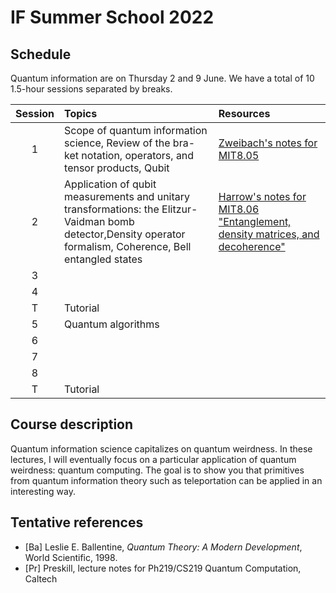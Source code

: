 # IF Summer School 2022

## Schedule

Quantum information are on Thursday 2 and 9 June. We have a total of 10 1.5-hour sessions separated by breaks.

|Session| Topics | Resources |
|:----:|:--------------|:-------|
|1|Scope of quantum information science, Review of the bra-ket notation, operators, and tensor products, Qubit <br> | [Zweibach's notes for MIT8.05](https://ocw.mit.edu/courses/8-05-quantum-physics-ii-fall-2013/pages/lecture-notes/)|
|2|Application of qubit measurements and unitary transformations: the Elitzur-Vaidman bomb detector,Density operator formalism, Coherence, Bell entangled states  |[Harrow's notes for MIT8.06 "Entanglement, density matrices, and decoherence"](https://ocw.mit.edu/courses/8-06-quantum-physics-iii-spring-2016/resources/mit8_06s16_chap3/) |   
|3|
|4|
|T|Tutorial|
|5| Quantum algorithms
|6|
|7|
|8|
|T|Tutorial|


## Course description
Quantum information science capitalizes on quantum weirdness. In these lectures, I will eventually focus on a particular application of quantum weirdness: quantum computing. The goal is to show you that primitives from quantum information theory such as teleportation can be applied in an interesting way.


## Tentative references
* [Ba] Leslie E. Ballentine, *Quantum Theory: A Modern Development*, World Scientific, 1998.
* [Pr] Preskill, lecture notes for Ph219/CS219 Quantum Computation, Caltech

<!-- 
* [Ma] E.B. Manoukian, *Quantum Theory: A Wide Spectrum*, Springer, 2006.
* [C-T] Claude Cohen-Tannoudji, Bernard Diu, and Franck Laloë, *Quantum Mechanics*, 2 volumes, Wiley-VCH, 1977. 
* [Sh] R. Shankar, *Principles of Quantum Mechanics*, 2nd ed., Plenum Press 1994. 
* [Ba] Leslie E. Ballentine, *Quantum Theory: A Modern Development*, World Scientific, 1998.
* [SW] Benjamin Schumacher and Michael Westmoreland, *Quantum Processes, Systems, & Information*, Cambridge University Press, 2010. 

### Further resources

* [Lecture notes](http://bohr.physics.berkeley.edu/classes/221/1011/221a.html) for Physics 221A Quantum Mechanics by Robert Littlejohn, UC Berkeley-->
